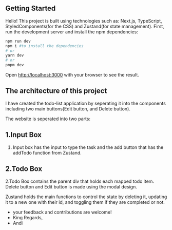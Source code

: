 

## Getting Started
Hello!
This project is built using technologies such as:
Next.js,
TypeScript,
StyledComponents(for the CSS) and
Zustand(for state management).
First, run the development server and install the npm dependencies:

```bash
npm run dev
npm i #to install the dependencies
# or
yarn dev
# or
pnpm dev
```


Open [http://localhost:3000](http://localhost:3000) with your browser to see the result.

## The architecture of this project

I have created the todo-list application by seperating it into the components including two main buttons(Edit button, and Delete button).

The website is seperated into two parts:


## 1.Input Box

1. Input box has the input to type the task and the add button that has the addTodo function from Zustand.

## 2.Todo Box
 
2.Todo Box contains the parent div that holds each mapped todo item.
Delete button and Edit button is made using the modal design.


Zustand holds the main functions to control the state by deleting it, updating it to a new one with their id, and toggling them if they are completed or not.





- your feedback and contributions are welcome!
- King Regards,
- Andi


